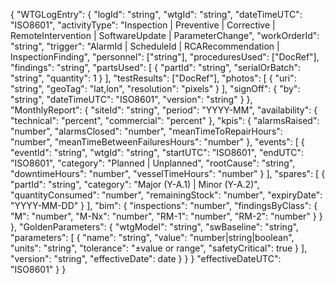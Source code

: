 {
  "WTGLogEntry": {
    "logId": "string",
    "wtgId": "string",
    "dateTimeUTC": "ISO8601",
    "activityType": "Inspection | Preventive | Corrective | RemoteIntervention | SoftwareUpdate | ParameterChange",
    "workOrderId": "string",
    "trigger": "AlarmId | ScheduleId | RCARecommendation | InspectionFinding",
    "personnel": ["string"],
    "proceduresUsed": ["DocRef"],
    "findings": "string",
    "partsUsed": [
      {
        "partId": "string",
        "serialOrBatch": "string",
        "quantity": 1
      }
    ],
    "testResults": ["DocRef"],
    "photos": [
      {
        "uri": "string",
        "geoTag": "lat,lon",
        "resolution": "pixels"
      }
    ],
    "signOff": {
      "by": "string",
      "dateTimeUTC": "ISO8601",
      "version": "string"
    }
  },
  "MonthlyReport": {
    "siteId": "string",
    "period": "YYYY-MM",
    "availability": {
      "technical": "percent",
      "commercial": "percent"
    },
    "kpis": {
      "alarmsRaised": "number",
      "alarmsClosed": "number",
      "meanTimeToRepairHours": "number",
      "meanTimeBetweenFailuresHours": "number"
    },
    "events": [
      {
        "eventId": "string",
        "wtgId": "string",
        "startUTC": "ISO8601",
        "endUTC": "ISO8601",
        "category": "Planned | Unplanned",
        "rootCause": "string",
        "downtimeHours": "number",
        "vesselTimeHours": "number"
      }
    ],
    "spares": [
      {
        "partId": "string",
        "category": "Major (Y-A.1) | Minor (Y-A.2)",
        "quantityConsumed": "number",
        "remainingStock": "number",
        "expiryDate": "YYYY-MM-DD"
      }
    ],
    "bim": {
      "inspections": "number",
      "findingsByClass": {
        "M": "number",
        "M-Nx": "number",
        "RM-1": "number",
        "RM-2": "number"
      }
    }
  },
  "GoldenParameters": {
    "wtgModel": "string",
    "swBaseline": "string",
    "parameters": [
      {
        "name": "string",
        "value": "number|string|boolean",
        "units": "string",
        "tolerance": "±value or range",
        "safetyCritical": true
      }
    ],
    "version": "string",
    "effectiveDate": date
    }
  }
}
    "effectiveDateUTC": "ISO8601"
  }
}
